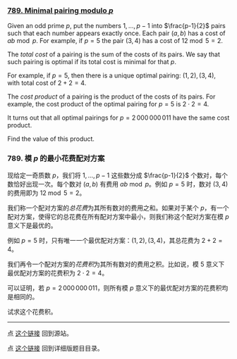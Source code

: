 ### [789. Minimal pairing modulo $p$](https://projecteuler.net/problem=789)

Given an odd prime $p$, put the numbers $1,...,p-1$ into $\frac{p-1}{2}$ pairs such that each number appears exactly once. Each pair $(a,b)$ has a cost of $ab \bmod p$. For example, if $p=5$ the pair $(3,4)$ has a cost of $12 \bmod 5 = 2$.

The *total cost* of a pairing is the sum of the costs of its pairs. We say that such pairing is optimal if its total cost is minimal for that $p$.

For example, if $p = 5$, then there is a unique optimal pairing: $(1, 2), (3, 4)$, with total cost of $2 + 2 = 4$.

The *cost product* of a pairing is the product of the costs of its pairs. For example, the cost product of the optimal pairing for $p = 5$ is $2 \cdot 2 = 4$.

It turns out that all optimal pairings for $p = 2\,000\,000\,011$ have the same cost product.

Find the value of this product.

### 789. 模 $p$ 的最小花费配对方案

现给定一奇质数 $p$，我们将 $1,...,p-1$ 这些数分成 $\frac{p-1}{2}$ 个数对，每个数恰好出现一次。每个数对 $(a,b)$ 有费用 $ab \bmod p$。例如 $p=5$ 时，数对 $(3,4)$ 的费用即为 $12 \bmod 5 = 2$。

我们称一个配对方案的*总花费*为其所有数对的费用之和。如果对于某个 $p$，有一个配对方案，使得它的总花费在所有配对方案中最小，则我们称这个配对方案在模 $p$ 意义下是最优的。

例如 $p = 5$ 时，只有唯一一个最优配对方案：$(1, 2), (3, 4)$，其总花费为 $2 + 2 = 4$。

我们再令一个配对方案的*花费积*为其所有数对的费用之积。比如说，模 $5$ 意义下最优配对方案的花费积为 $2 \cdot 2 = 4$。

可以证明，若 $p = 2\,000\,000\,011$，则所有模 $p$ 意义下的最优配对方案的花费积均是相同的。

试求这个花费积。

---

点 [这个链接](https://fsy-juruo.github.io/pe-chinese-translation/) 回到源站。

点 [这个链接](https://fsy-juruo.github.io/pe-chinese-translation/detailed_content_archives.html) 回到详细版题目目录。